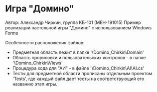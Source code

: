 # Игра "Домино"

Автор: Александр Чиркин, группа КБ-101 (МЕН-191015)
Пример реализации настольной игры "Домино" с использованием Windows Forms

Особенности расположения файлов:
- Предметная область лежит в папке '\Domino_Chirkin\Domain'
- Область прорисовки и пользовательских контролов - в папке '\Domino_Chirkin\Views'
- Процедура хода для "АИ" - в файле '\Domino_Chirkin\AI\AI.cs'
- Тесты для предметной области прописаны отдельным проектом 'Tests', где каждый файл дает тесты на соответствующий его названию этап игры.
